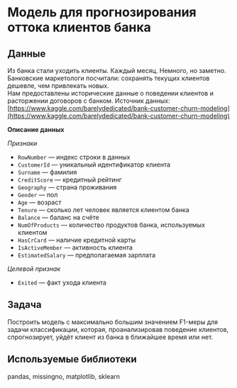 # Модель для прогнозирования оттока клиентов банка
## Данные
Из банка стали уходить клиенты. Каждый месяц. Немного, но заметно. Банковские маркетологи посчитали: сохранять текущих клиентов дешевле, чем привлекать новых.  
Нам предоставлены исторические данные о поведении клиентов и расторжении договоров с банком.
Источник данных: [https://www.kaggle.com/barelydedicated/bank-customer-churn-modeling](https://www.kaggle.com/barelydedicated/bank-customer-churn-modeling)

**Описание данных**

*Признаки* 

- `RowNumber` — индекс строки в данных  
- `CustomerId` — уникальный идентификатор клиента  
- `Surname` — фамилия  
- `CreditScore` — кредитный рейтинг  
- `Geography` — страна проживания  
- `Gender` — пол  
- `Age` — возраст  
- `Tenure` — сколько лет человек является клиентом банка  
- `Balance` — баланс на счёте  
- `NumOfProducts` — количество продуктов банка, используемых клиентом  
- `HasCrCard` — наличие кредитной карты  
- `IsActiveMember` — активность клиента  
- `EstimatedSalary` — предполагаемая зарплата  

*Целевой признак*  

- `Exited` — факт ухода клиента  

## Задача
Построить модель с максимально большим значением F1-меры для задачи классификации, которая, проанализировав поведение клиентов, спрогнозирует, уйдёт клиент из банка в ближайшее время или нет.

## Используемые библиотеки
pandas, missingno, matplotlib, sklearn
